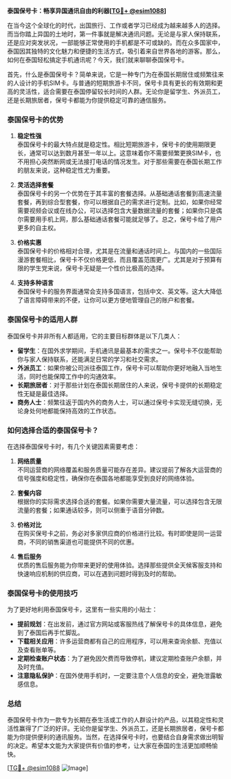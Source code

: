 **泰国保号卡：畅享异国通讯自由的利器[[TG💪+ @esim1088](https://t.me/s/esim1088)]**

在当今这个全球化的时代，出国旅行、工作或者学习已经成为越来越多人的选择。而当你踏上异国的土地时，第一件事就是解决通讯问题。无论是与家人保持联系，还是应对突发状况，一部能够正常使用的手机都是不可或缺的。而在众多国家中，泰国因其独特的文化魅力和便捷的生活方式，吸引着来自世界各地的游客。那么，如何在泰国轻松搞定手机通讯呢？今天，我们就来聊聊泰国保号卡。

首先，什么是泰国保号卡？简单来说，它是一种专门为在泰国长期居住或频繁往来的人设计的手机SIM卡。与普通的短期旅游卡不同，保号卡具有更长的有效期和更高的灵活性，适合需要在泰国停留较长时间的人群。无论你是留学生、外派员工，还是长期旅居者，保号卡都能为你提供稳定可靠的通信服务。

### 泰国保号卡的优势

1. **稳定性强**  
   泰国保号卡的最大特点就是稳定性。相比短期旅游卡，保号卡的使用期限更长，通常可以达到数月甚至一年以上。这意味着你不需要频繁更换SIM卡，也不用担心突然断网或无法接打电话的情况发生。对于那些需要在泰国长期工作的朋友来说，这种稳定性尤为重要。

2. **灵活选择套餐**  
   泰国保号卡的另一个优势在于其丰富的套餐选择。从基础通话套餐到高速流量套餐，再到综合型套餐，你可以根据自己的需求进行定制。比如，如果你经常需要视频会议或在线办公，可以选择包含大量数据流量的套餐；如果你只是偶尔需要用手机上网，那么基础通话套餐可能就足够了。总之，保号卡给了用户更多的自主权。

3. **价格实惠**  
   泰国保号卡的价格相对合理，尤其是在流量和通话时间上。与国内的一些国际漫游套餐相比，保号卡不仅价格更低，而且覆盖范围更广。尤其是对于预算有限的学生党来说，保号卡无疑是一个性价比极高的选择。

4. **支持多种语言**  
   泰国保号卡的服务界面通常会支持多国语言，包括中文、英文等。这大大降低了语言障碍带来的不便，让你可以更方便地管理自己的账户和套餐。

### 泰国保号卡的适用人群

泰国保号卡并非所有人都适用，它的主要目标群体是以下几类人：

- **留学生**：在国外求学期间，手机通讯是最基本的需求之一。保号卡不仅能帮助你与家人保持联系，还能满足日常的学习和社交需求。
- **外派员工**：如果你被公司派往泰国工作，保号卡可以帮助你更好地融入当地生活，同时也能保障工作中的沟通效率。
- **长期旅居者**：对于那些计划在泰国长期居住的人来说，保号卡提供的长期稳定性无疑是最佳选择。
- **商务人士**：频繁往返于国内外的商务人士，可以通过保号卡实现无缝切换，无论身处何地都能保持高效的工作状态。

### 如何选择合适的泰国保号卡？

在选择泰国保号卡时，有几个关键因素需要考虑：

1. **网络质量**  
   不同运营商的网络覆盖和服务质量可能存在差异。建议提前了解各大运营商的信号强度和稳定性，确保你在泰国各地都能享受到良好的网络体验。

2. **套餐内容**  
   根据你的实际需求选择合适的套餐。如果你需要大量流量，可以选择包含无限流量的套餐；如果通话较多，则可以侧重于语音分钟数。

3. **价格对比**  
   在购买保号卡之前，务必对多家供应商的价格进行比较。有时即使是同一运营商，不同的销售渠道也可能提供不同的优惠。

4. **售后服务**  
   优质的售后服务能为你带来更好的使用体验。选择那些提供全天候客服支持和快速响应机制的供应商，可以在遇到问题时得到及时的帮助。

### 泰国保号卡的使用技巧

为了更好地利用泰国保号卡，这里有一些实用的小贴士：

- **提前规划**：在出发前，通过官方网站或客服热线了解保号卡的具体信息，避免到了泰国后再手忙脚乱。
- **下载相关应用**：许多运营商都有自己的应用程序，可以用来查询余额、充值以及查看账单等。
- **定期检查账户状态**：为了避免因欠费而导致停机，建议定期检查账户余额，并及时充值。
- **注意隐私保护**：在国外使用手机时，一定要注意个人信息的安全，避免泄露敏感信息。

### 总结

泰国保号卡作为一款专为长期在泰生活或工作的人群设计的产品，以其稳定性和灵活性赢得了广泛的好评。无论你是留学生、外派员工，还是长期旅居者，保号卡都能为你提供便利的通讯服务。当然，在选择保号卡时，也要结合自身需求做出明智的决定。希望本文能为大家提供有价值的参考，让大家在泰国的生活更加顺畅愉快。

[[TG💪+ @esim1088](https://t.me/s/esim1088) ![Image](https://i.postimg.cc/4NQfJmqS/Snipaste-2025-05-13-00-14-12.png)]